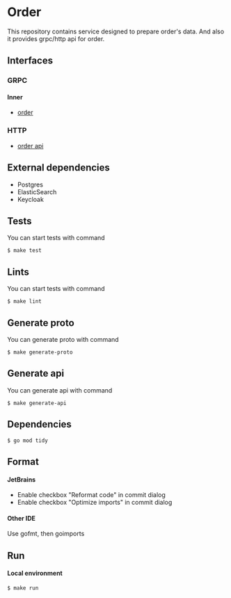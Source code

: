# Order

This repository contains service designed to prepare order's data.
And also it provides grpc/http api for order.

## Interfaces

### GRPC
#### Inner
- [order](pkg/proto/api/service.proto)

### HTTP
- [order api](api-spec/swagger.json)

## External dependencies
- Postgres
- ElasticSearch
- Keycloak

## Tests
You can start tests with command
```
$ make test
```

## Lints
You can start tests with command
```
$ make lint
```

## Generate proto
You can generate proto with command
```
$ make generate-proto
```

## Generate api
You can generate api with command
```
$ make generate-api
```

## Dependencies
```
$ go mod tidy
```

## Format
#### JetBrains
- Enable checkbox "Reformat code" in commit dialog
- Enable checkbox "Optimize imports" in commit dialog
#### Other IDE
Use gofmt, then goimports

## Run
#### Local environment
```
$ make run
```
